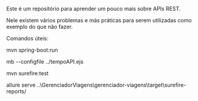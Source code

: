 Este é um repositório para aprender um pouco mais sobre APIs REST.

Nele existem vários problemas e más práticas para serem utilizadas como exemplo do que não fazer.

Comandos úteis:

mvn spring-boot:run

mb --configfile ../tempoAPI.ejs

mvn surefire:test

allure serve ..\GerenciadorViagens\gerenciador-viagens\target\surefire-reports/
